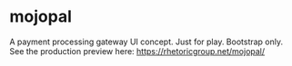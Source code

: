 # mojopal
A payment processing gateway UI concept. Just for play. Bootstrap only.
See the production preview here: https://rhetoricgroup.net/mojopal/
